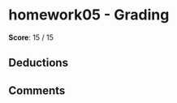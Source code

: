 homework05 - Grading
====================

**Score**: 15 / 15

Deductions
----------

Comments
--------

